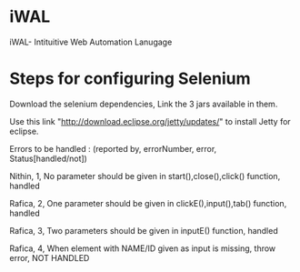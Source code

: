 iWAL
====

iWAL- Intituitive Web Automation Lanugage


Steps for configuring Selenium
==============================

Download the selenium dependencies, Link the 3 jars available in them.

Use this link "http://download.eclipse.org/jetty/updates/" to install Jetty for eclipse.


Errors to be handled : (reported by, errorNumber, error, Status[handled/not])


Nithin, 1, No parameter should be given in start(),close(),click() function, handled



Rafica, 2, One parameter should be given in clickE(),input(),tab() function, handled



Rafica, 3, Two parameters should be given in inputE() function, handled



Rafica, 4, When element with NAME/ID given as input is missing, throw error, NOT HANDLED



